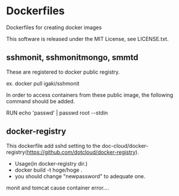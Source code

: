 Dockerfiles
===========

Dockerfiles for creating docker images

This software is released under the MIT License, see LICENSE.txt.

## sshmonit, sshmonitmongo, smmtd

These are registered to docker public registry.

 ex. docker pull igaki/sshmonit

In order to access containers from these public image, the following command should be added.

RUN echo 'passwd' | passwd root --stdin

## docker-registry

This dockerfile add sshd setting to the doc-cloud/docker-registry(https://github.com/dotcloud/docker-registry).
* Usage(in docker-registry dir.)
 * docker build -t hoge/hoge .
 * you should change "newpassword" to adequate one.

monit and tomcat cause container error....